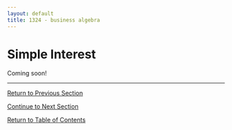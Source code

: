 ```yaml
---
layout: default
title: 1324 - business algebra
---
```


Simple Interest
===

Coming soon!

---

[Return to Previous Section](2-4-applications.html)

[Continue to Next Section](3-2-compound-interest.html)

[Return to Table of Contents](00-index.html)